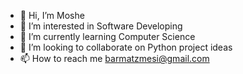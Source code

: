 - 👋 Hi, I’m Moshe
- 👀 I’m interested in Software Developing
- 🌱 I’m currently learning Computer Science 
- 💞️ I’m looking to collaborate on Python project ideas
- 📫 How to reach me barmatzmesi@gmail.com

<!---
Moshe-Bar/Moshe-Bar is a ✨ special ✨ repository because its `README.md` (this file) appears on your GitHub profile.
You can click the Preview link to take a look at your changes.
--->
